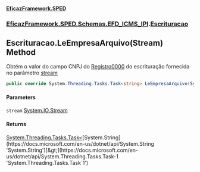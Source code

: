 #### [EficazFramework.SPED](EficazFrameworkSPED.md 'EficazFramework SPED')
### [EficazFramework.SPED.Schemas.EFD_ICMS_IPI](EficazFramework.SPED.Schemas.EFD_ICMS_IPI.md 'EficazFramework.SPED.Schemas.EFD_ICMS_IPI').[Escrituracao](EficazFramework.SPED.Schemas.EFD_ICMS_IPI/Escrituracao.md 'EficazFramework.SPED.Schemas.EFD_ICMS_IPI.Escrituracao')

## Escrituracao.LeEmpresaArquivo(Stream) Method

Obtém o valor do campo CNPJ do [Registro0000](EficazFramework.SPED.Schemas.EFD_ICMS_IPI/Registro0000.md 'EficazFramework.SPED.Schemas.EFD_ICMS_IPI.Registro0000') do escrituração fornecida no parâmetro [stream](EficazFramework.SPED.Schemas.EFD_ICMS_IPI/Escrituracao/LeEmpresaArquivo(Stream).md#EficazFramework.SPED.Schemas.EFD_ICMS_IPI.Escrituracao.LeEmpresaArquivo(System.IO.Stream).stream 'EficazFramework.SPED.Schemas.EFD_ICMS_IPI.Escrituracao.LeEmpresaArquivo(System.IO.Stream).stream')

```csharp
public override System.Threading.Tasks.Task<string> LeEmpresaArquivo(System.IO.Stream stream);
```
#### Parameters

<a name='EficazFramework.SPED.Schemas.EFD_ICMS_IPI.Escrituracao.LeEmpresaArquivo(System.IO.Stream).stream'></a>

`stream` [System.IO.Stream](https://docs.microsoft.com/en-us/dotnet/api/System.IO.Stream 'System.IO.Stream')

#### Returns
[System.Threading.Tasks.Task&lt;](https://docs.microsoft.com/en-us/dotnet/api/System.Threading.Tasks.Task-1 'System.Threading.Tasks.Task`1')[System.String](https://docs.microsoft.com/en-us/dotnet/api/System.String 'System.String')[&gt;](https://docs.microsoft.com/en-us/dotnet/api/System.Threading.Tasks.Task-1 'System.Threading.Tasks.Task`1')